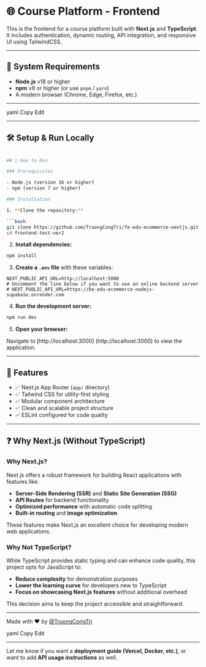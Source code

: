 # 🌐 Course Platform - Frontend

This is the frontend for a course platform built with **Next.js** and **TypeScript**. It includes authentication, dynamic routing, API integration, and responsive UI using TailwindCSS.

---

## 🚀 System Requirements

- **Node.js** v18 or higher
- **npm** v9 or higher (or use `pnpm` / `yarn`)
- A modern browser (Chrome, Edge, Firefox, etc.)

---

yaml
Copy
Edit

---

## 🛠️ Setup & Run Locally

```bash

## 🚀 How to Run

### Prerequisites

- Node.js (version 16 or higher)
- npm (version 7 or higher)

### Installation

1. **Clone the repository:**

```bash
git clone https://github.com/TruongCongTri/fe-edu-ecommerce-nextjs.git
cd frontend-test-ver2
```

2. **Install dependencies:**

```bash
npm install
```
   
3. **Create a `.env` file** with these variables:

```env
NEXT_PUBLIC_API_URL=http://localhost:5000
# Uncomment the line below if you want to use an online backend server
# NEXT_PUBLIC_API_URL=https://be-edu-ecommerce-nodejs-supabase.onrender.com
```

4. **Run the development server:**

```bash
npm run dev
```

5. **Open your browser:**

Navigate to [http://localhost:3000] (http://localhost:3000) to view the application.

---

## 🧩 Features

- ✅ Next.js App Router (`app/` directory)
- ✅ Tailwind CSS for utility-first styling
- ✅ Modular component architecture
- ✅ Clean and scalable project structure
- ✅ ESLint configured for code quality

---

## ❓ Why Next.js (Without TypeScript)

### Why Next.js?

Next.js offers a robust framework for building React applications with features like:

- **Server-Side Rendering (SSR)** and **Static Site Generation (SSG)**
- **API Routes** for backend functionality
- **Optimized performance** with automatic code splitting
- **Built-in routing** and **image optimization**

These features make Next.js an excellent choice for developing modern web applications.

### Why Not TypeScript?

While TypeScript provides static typing and can enhance code quality, this project opts for JavaScript to:

- **Reduce complexity** for demonstration purposes
- **Lower the learning curve** for developers new to TypeScript
- **Focus on showcasing Next.js features** without additional overhead

This decision aims to keep the project accessible and straightforward.

---

Made with ❤️ by [@TruongCongTri](https://github.com/TruongCongTri)

yaml
Copy
Edit

---

Let me know if you want a **deployment guide (Vercel, Docker, etc.)**, or want to add **API usage instructions** as well.
